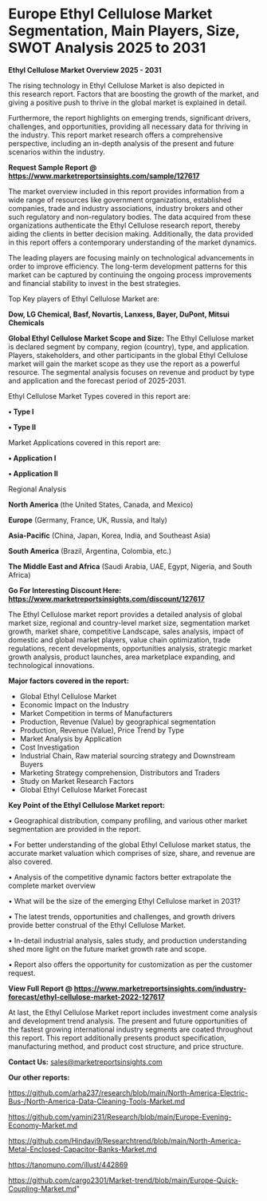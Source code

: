 # Europe Ethyl Cellulose Market Segmentation, Main Players, Size, SWOT Analysis 2025 to 2031

<Strong> Ethyl Cellulose Market Overview 2025 - 2031</strong>

The rising technology in Ethyl Cellulose Market is also depicted in this research report. Factors that are boosting the growth of the market, and giving a positive push to thrive in the global market is explained in detail.

Furthermore, the report highlights on emerging trends, significant drivers, challenges, and opportunities, providing all necessary data for thriving in the industry. This report market research offers a comprehensive perspective, including an in-depth analysis of the present and future scenarios within the industry.

<strong>Request Sample Report @ <a href=https://www.marketreportsinsights.com/sample/127617>https://www.marketreportsinsights.com/sample/127617</a></strong>

The market overview included in this report provides information from a wide range of resources like government organizations, established companies, trade and industry associations, industry brokers and other such regulatory and non-regulatory bodies. The data acquired from these organizations authenticate the Ethyl Cellulose research report, thereby aiding the clients in better decision making. Additionally, the data provided in this report offers a contemporary understanding of the market dynamics.

The leading players are focusing mainly on technological advancements in order to improve efficiency. The long-term development patterns for this market can be captured by continuing the ongoing process improvements and financial stability to invest in the best strategies.

Top Key players of Ethyl Cellulose Market are:

<strong>Dow, LG Chemical, Basf, Novartis, Lanxess, Bayer, DuPont, Mitsui Chemicals</strong>

<strong><b>Global Ethyl Cellulose Market Scope and Size:</b></strong>
The Ethyl Cellulose market is declared segment by company, region (country), type, and application. Players, stakeholders, and other participants in the global Ethyl Cellulose market will gain the market scope as they use the report as a powerful resource. The segmental analysis focuses on revenue and product by type and application and the forecast period of 2025-2031.

Ethyl Cellulose Market Types covered in this report are:

<strong>• Type I

• Type II</strong>

Market Applications covered in this report are:

<strong>• Application I

• Application II</strong> 

Regional Analysis

<strong>North America</strong> (the United States, Canada, and Mexico)

<strong>Europe</strong> (Germany, France, UK, Russia, and Italy)

<strong>Asia-Pacific</strong> (China, Japan, Korea, India, and Southeast Asia)

<strong>South America</strong> (Brazil, Argentina, Colombia, etc.)

<strong>The Middle East and Africa</strong> (Saudi Arabia, UAE, Egypt, Nigeria, and South Africa)

<strong>Go For Interesting Discount Here: <a href=https://www.marketreportsinsights.com/discount/127617>https://www.marketreportsinsights.com/discount/127617</a></strong>

The Ethyl Cellulose market report provides a detailed analysis of global market size, regional and country-level market size, segmentation market growth, market share, competitive Landscape, sales analysis, impact of domestic and global market players, value chain optimization, trade regulations, recent developments, opportunities analysis, strategic market growth analysis, product launches, area marketplace expanding, and technological innovations.

<strong><b>Major factors covered in the report:</b></strong>
<ul>
  <li>Global Ethyl Cellulose Market </li>
  <li>Economic Impact on the Industry</li>
  <li>Market Competition in terms of Manufacturers</li>
  <li>Production, Revenue (Value) by geographical segmentation</li>
  <li>Production, Revenue (Value), Price Trend by Type</li>
  <li>Market Analysis by Application</li>
  <li>Cost Investigation</li>
  <li>Industrial Chain, Raw material sourcing strategy and Downstream Buyers</li>
  <li>Marketing Strategy comprehension, Distributors and Traders</li>
  <li>Study on Market Research Factors</li>
  <li>Global Ethyl Cellulose Market Forecast</li>
</ul>

<strong><b>Key Point of the Ethyl Cellulose Market report:</b></strong>

• Geographical distribution, company profiling, and various other market segmentation are provided in the report.

• For better understanding of the global Ethyl Cellulose market status, the accurate market valuation which comprises of size, share, and revenue are also covered.

• Analysis of the competitive dynamic factors better extrapolate the complete market overview

• What will be the size of the emerging Ethyl Cellulose market in 2031?

• The latest trends, opportunities and challenges, and growth drivers provide better construal of the Ethyl Cellulose Market.

• In-detail industrial analysis, sales study, and production understanding shed more light on the future market growth rate and scope.

• Report also offers the opportunity for customization as per the customer request.

<strong><b>View Full Report @ <a href=https://www.marketreportsinsights.com/industry-forecast/ethyl-cellulose-market-2022-127617>https://www.marketreportsinsights.com/industry-forecast/ethyl-cellulose-market-2022-127617</a></b></strong>


At last, the Ethyl Cellulose Market report includes investment come analysis and development trend analysis. The present and future opportunities of the fastest growing international industry segments are coated throughout this report. This report additionally presents product specification, manufacturing method, and product cost structure, and price structure.

<strong>Contact Us:</strong>
sales@marketreportsinsights.com

<strong>Our other reports:</strong>

<a href=https://github.com/arha237/research/blob/main/North-America-Electric-Bus-/North-America-Data-Cleaning-Tools-Market.md>https://github.com/arha237/research/blob/main/North-America-Electric-Bus-/North-America-Data-Cleaning-Tools-Market.md</a>

<a href=https://github.com/yamini231/Research/blob/main/Europe-Evening-Economy-Market.md>https://github.com/yamini231/Research/blob/main/Europe-Evening-Economy-Market.md</a>

<a href=https://github.com/Hindavi9/Researchtrend/blob/main/North-America-Metal-Enclosed-Capacitor-Banks-Market.md>https://github.com/Hindavi9/Researchtrend/blob/main/North-America-Metal-Enclosed-Capacitor-Banks-Market.md</a>

<a href=https://tanomuno.com/illust/442869>https://tanomuno.com/illust/442869</a>

<a href=https://github.com/cargo2301/Market-trend/blob/main/Europe-Quick-Coupling-Market.md>https://github.com/cargo2301/Market-trend/blob/main/Europe-Quick-Coupling-Market.md</a>"
